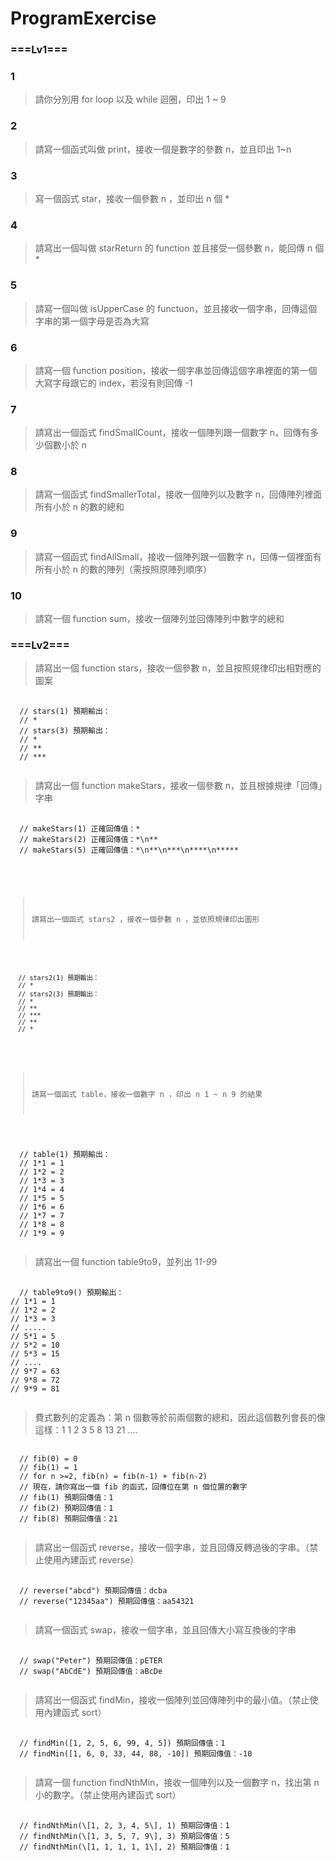 # ProgramExercise
### ===Lv1===
### 1
>  請你分別用 for loop 以及 while 迴圈，印出 1 ~ 9
### 2
>  請寫一個函式叫做 print，接收一個是數字的參數 n，並且印出 1~n
### 3
>  寫一個函式 star，接收一個參數 n ，並印出 n 個 *
### 4
>  請寫出一個叫做 starReturn 的 function 並且接受一個參數 n，能回傳 n 個 *
### 5
>  請寫一個叫做 isUpperCase 的 functuon，並且接收一個字串，回傳這個字串的第一個字母是否為大寫
### 6
>  請寫一個 function position，接收一個字串並回傳這個字串裡面的第一個大寫字母跟它的 index，若沒有則回傳 -1
### 7
>  請寫出一個函式 findSmallCount，接收一個陣列跟一個數字 n，回傳有多少個數小於 n
### 8
>  請寫一個函式 findSmallerTotal，接收一個陣列以及數字 n，回傳陣列裡面所有小於 n 的數的總和
### 9
>  請寫一個函式 findAllSmall，接收一個陣列跟一個數字 n，回傳一個裡面有所有小於 n 的數的陣列（需按照原陣列順序）
### 10
>  請寫一個 function sum，接收一個陣列並回傳陣列中數字的總和

### ===Lv2===
> 請寫出一個 function stars，接收一個參數 n，並且按照規律印出相對應的圖案
<pre>
  <code>
  // stars(1) 預期輸出：  
  // *  
  // stars(3) 預期輸出：  
  // *  
  // **  
  // ***
  </code>
</pre>
> 請寫出一個 function makeStars，接收一個參數 n，並且根據規律「回傳」字串
<pre>
  <code>
  // makeStars(1) 正確回傳值：*  
  // makeStars(2) 正確回傳值：*\n**  
  // makeStars(5) 正確回傳值：*\n**\n***\n****\n*****
  </cod>
</pre>
> 請寫出一個函式 stars2 ，接收一個參數 n ，並依照規律印出圖形
<pre>
  <code>
  // stars2(1) 預期輸出：  
  // *  
  // stars2(3) 預期輸出：  
  // *  
  // **  
  // ***  
  // **  
  // *
  </code>
</pre>
> 請寫一個函式 table，接收一個數字 n ，印出 n 1 ~ n 9 的結果
<pre>
  <cod>
  // table(1) 預期輸出：  
  // 1*1 = 1  
  // 1*2 = 2  
  // 1*3 = 3  
  // 1*4 = 4  
  // 1*5 = 5  
  // 1*6 = 6  
  // 1*7 = 7  
  // 1*8 = 8  
  // 1*9 = 9
   </code>
</pre>
> 請寫出一個 function table9to9，並列出 1*1-9*9
<pre>
  <code>
  // table9to9() 預期輸出：  
// 1*1 = 1  
// 1*2 = 2  
// 1*3 = 3  
// .....  
// 5*1 = 5  
// 5*2 = 10  
// 5*3 = 15  
// ....  
// 9*7 = 63  
// 9*8 = 72  
// 9*9 = 81
  </code>
</pre>
> 費式數列的定義為：第 n 個數等於前兩個數的總和，因此這個數列會長的像這樣：1 1 2 3 5 8 13 21 ….
<pre>
  <code>
  // fib(0) = 0  
  // fib(1) = 1  
  // for n >=2, fib(n) = fib(n-1) + fib(n-2)  
  // 現在，請你寫出一個 fib 的函式，回傳位在第 n 個位置的數字  
  // fib(1) 預期回傳值：1  
  // fib(2) 預期回傳值：1  
  // fib(8) 預期回傳值：21
  </code>
</pre>
> 請寫出一個函式 reverse，接收一個字串，並且回傳反轉過後的字串。（禁止使用內建函式 reverse）
<pre>
  <code>
  // reverse("abcd") 預期回傳值：dcba  
  // reverse("12345aa") 預期回傳值：aa54321
  </code>
</pre>
> 請寫一個函式 swap，接收一個字串，並且回傳大小寫互換後的字串
<pre>
  <code>
  // swap("Peter") 預期回傳值：pETER  
  // swap("AbCdE") 預期回傳值：aBcDe
  </code>
</pre>
> 請寫出一個函式 findMin，接收一個陣列並回傳陣列中的最小值。（禁止使用內建函式 sort）
<pre>
  <code>
  // findMin([1, 2, 5, 6, 99, 4, 5]) 預期回傳值：1  
  // findMin([1, 6, 0, 33, 44, 88, -10]) 預期回傳值：-10
  </code>
</pre>
> 請寫一個 function findNthMin，接收一個陣列以及一個數字 n，找出第 n 小的數字。（禁止使用內建函式 sort）
<pre>
  <code>
  // findNthMin(\[1, 2, 3, 4, 5\], 1) 預期回傳值：1  
  // findNthMin(\[1, 3, 5, 7, 9\], 3) 預期回傳值：5  
  // findNthMin(\[1, 1, 1, 1, 1\], 2) 預期回傳值：1
  </code>
</pre>

